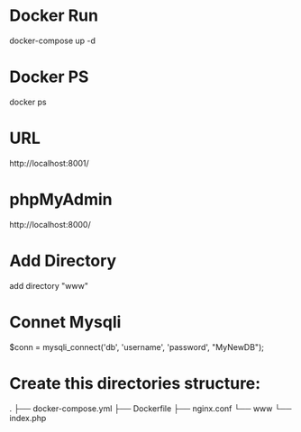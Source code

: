 

# Docker Run
docker-compose up -d
# Docker PS
docker ps
# URL
http://localhost:8001/
# phpMyAdmin
http://localhost:8000/


# Add Directory
add directory "www"
# Connet Mysqli
$conn = mysqli_connect('db', 'username', 'password', "MyNewDB");

# Create this directories structure:
.
├── docker-compose.yml
├── Dockerfile
├── nginx.conf
└── www
    └── index.php

    
